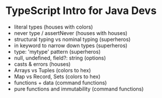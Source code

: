 # TypeScript Intro for Java Devs

- literal types (houses with colors)
- never type / assertNever (houses with houses)
- structural typing vs nominal typing (superheros)
- in keyword to narrow down types (superheros)
- type: 'mytype' pattern (superheros)
- null, undefined, field?: string (options)
- casts & errors (houses)
- Arrays vs Tuples (colors to hex)
- Map vs Record, Sets (colors to hex)
- functions + data (command functions)
- pure functions and immutability (command functions)
